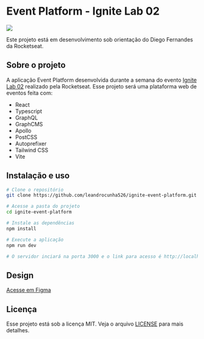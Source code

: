 # Event Platform - Ignite Lab 02

![](https://s3-alpha.figma.com/hub/file/2007691008/8c1ae350-a48a-4119-8906-f8e591d041da-cover.png)

Este projeto está em desenvolvimento sob orientação do Diego Fernandes da Rocketseat.

## Sobre o projeto

A aplicação Event Platform desenvolvida durante a semana do evento [Ignite Lab 02](https://lp.rocketseat.com.br/inscricao/ignite-lab) realizado pela Rocketseat. Esse projeto será uma plataforma web de eventos feita com:

- React
- Typescript
- GraphQL
- GraphCMS
- Apollo
- PostCSS
- Autoprefixer
- Tailwind CSS
- Vite

## Instalação e uso

```bash
# Clone o repositório
git clone https://github.com/leandrocunha526/ignite-event-platform.git

# Acesse a pasta do projeto
cd ignite-event-platform

# Instale as dependências
npm install

# Execute a aplicação
npm run dev

# O servidor inciará na porta 3000 e o link para acesso é http://localhost:3000
```

## Design

[Acesse em Figma](https://www.figma.com/community/file/1120711251998877938)

## Licença

Esse projeto está sob a licença MIT. Veja o arquivo [LICENSE](./LICENSE.md) para mais detalhes.
